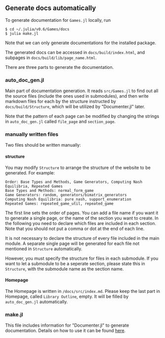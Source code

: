 ## Generate docs automatically

To generate documentation for `Games.jl` locally, run

```
$ cd ~/.julia/v0.6/Games/docs
$ julia make.jl
```

Note that we can only generate documentations for the installed package.

The generated docs can be accessed in `docs/build/index.html`, and subpages in
`docs/build/lib/page_name.html`.

There are three parts to generate the documentation.

### auto_doc_gen.jl

Main part of documentation generation. It reads `src/Games.jl` to find
out all the source files (include the ones used in submodules), and then
write markdown files for each by the structure instructed by 
`docs/build/Structure`, which will be utilized by "Documenter.jl" later.

Note that the pattern of each page can be modified by changing the
strings in `auto_doc_gen.jl` called `file_page` and `section_page`.

### manually written files

Two files should be written manually:

#### structure

You may modify `Structure` to arrange the structure of the website to be generated.
For example:

```
Order: Base Types and Methods, Game Generators, Computing Nash Equilibria, Repeated Games
Base Types and Methods: normal_form_game
Game Generators: random, generators/bimatrix_generators
Computing Nash Equilibria: pure_nash, support_enumeration
Repeated Games: repeated_game_util, repeated_game
```

The first line sets the order of pages. You can add a file name if you want it to
generate a single page, or the name of the section you want to create. In the following
you need to declare which files are included in each section. Note that you should not
put a comma or dot at the end of each line.

It is not necessary to declare the structure of every file included in the main module.
A separate single page will be generated for each file not mentioned in `Structure`
automatically.

However, you must specify the structure for files in each submodule. If you want to let
a submodule to be a seperate section, please state this in `Structure`, with the submodule
name as the section name.

#### Homepage

The Homepage is written in `/docs/src/index.md`. Please keep the last part in Homepage,
called `Library Outline`, empty. It will be filled by `auto_doc_gen.jl` automatically.

### make.jl

This file includes information for "Documenter.jl" to generate documentation.
Details on how to use it can be found [here](https://juliadocs.github.io/Documenter.jl/stable/man/guide.html#Output-formats-1).
